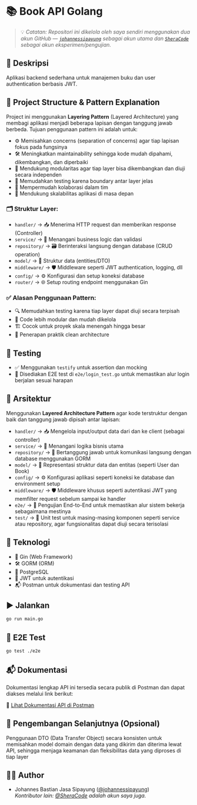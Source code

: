 # 📚 Book API Golang
> 💡 _Catatan: Repositori ini dikelola oleh saya sendiri menggunakan dua akun GitHub — [`johannessipayung`](https://github.com/johannessipayung) sebagai akun utama dan [`SheraCode`](https://github.com/SheraCode) sebagai akun eksperimen/pengujian._


## 📝 Deskripsi
Aplikasi backend sederhana untuk manajemen buku dan user authentication berbasis JWT.

## 🧱 Project Structure & Pattern Explanation

Project ini menggunakan **Layering Pattern** (Layered Architecture) yang membagi aplikasi menjadi beberapa lapisan dengan tanggung jawab berbeda. Tujuan penggunaan pattern ini adalah untuk:

- ⚙️ Memisahkan concerns (separation of concerns) agar tiap lapisan fokus pada fungsinya
- 🛠️ Meningkatkan maintainability sehingga kode mudah dipahami, dikembangkan, dan diperbaiki
- 🧩 Mendukung modularitas agar tiap layer bisa dikembangkan dan diuji secara independen
- 🧪 Memudahkan testing karena boundary antar layer jelas
- 👥 Mempermudah kolaborasi dalam tim
- 🚀 Mendukung skalabilitas aplikasi di masa depan

### 🗂️ Struktur Layer:
- `handler/` → 📥 Menerima HTTP request dan memberikan response (Controller)
- `service/` → 🧠 Menangani business logic dan validasi
- `repository/` → 🗃️ Berinteraksi langsung dengan database (CRUD operation)
- `model/` → 🧾 Struktur data (entities/DTO)
- `middleware/` → 🛡️ Middleware seperti JWT authentication, logging, dll
- `config/` → ⚙️ Konfigurasi dan setup koneksi database
- `router/` → 🌐 Setup routing endpoint menggunakan Gin

### ✅ Alasan Penggunaan Pattern:
- 🔍 Memudahkan testing karena tiap layer dapat diuji secara terpisah
- 🧱 Code lebih modular dan mudah dikelola
- 🏗️ Cocok untuk proyek skala menengah hingga besar
- 🧼 Penerapan praktik clean architecture

## 🧪 Testing

- ✅ Menggunakan `testify` untuk assertion dan mocking
- 🧾 Disediakan E2E test di `e2e/login_test.go` untuk memastikan alur login berjalan sesuai harapan

## 🧭 Arsitektur

Menggunakan **Layered Architecture Pattern** agar kode terstruktur dengan baik dan tanggung jawab dipisah antar lapisan:

- `handler/` → 📥 Mengelola input/output data dari dan ke client (sebagai controller)
- `service/` → 🧠 Menangani logika bisnis utama
- `repository/` → 💾 Bertanggung jawab untuk komunikasi langsung dengan database menggunakan GORM
- `model/` → 🧾 Representasi struktur data dan entitas (seperti User dan Book)
- `config/` → ⚙️ Konfigurasi aplikasi seperti koneksi ke database dan environment setup
- `middleware/` → 🛡️ Middleware khusus seperti autentikasi JWT yang memfilter request sebelum sampai ke handler
- `e2e/` → 🧪 Pengujian End-to-End untuk memastikan alur sistem bekerja sebagaimana mestinya
- `test/` → 🔬 Unit test untuk masing-masing komponen seperti service atau repository, agar fungsionalitas dapat diuji secara terisolasi

## 🔧 Teknologi
- 🚀 Gin (Web Framework)
- 🛠️ GORM (ORM)
- 🐘 PostgreSQL
- 🔐 JWT untuk autentikasi
- 📬 Postman untuk dokumentasi dan testing API

## ▶️ Jalankan
```bash
go run main.go
```

## 🧪 E2E Test
```bash
go test ./e2e
```

## 📬 Dokumentasi

Dokumentasi lengkap API ini tersedia secara publik di Postman dan dapat diakses melalui link berikut:

🔗 [Lihat Dokumentasi API di Postman](https://documenter.getpostman.com/view/27541471/2sB2qcBzvp)


## 🌱 Pengembangan Selanjutnya (Opsional)
Penggunaan DTO (Data Transfer Object) secara konsisten untuk memisahkan model domain dengan data yang dikirim dan diterima lewat API, sehingga menjaga keamanan dan fleksibilitas data yang diproses di tiap layer
## 👨‍💻 Author

- Johannes Bastian Jasa Sipayung ([@johannessipayung](https://github.com/johannessipayung))  
  *Kontributor lain: [@SheraCode](https://github.com/SheraCode) adalah akun saya juga.*
